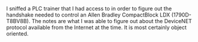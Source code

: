 I sniffed a PLC trainer that I had access to in order to figure out the handshake needed to control an Allen Bradley CompactBlock LDX (1790D-T8BV8B).
The notes are what I was able to figure out about the DeviceNET protocol available from the Internet at the time.  It is most certainly object oriented.

